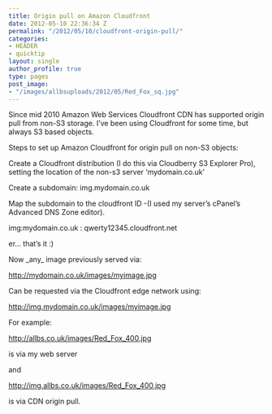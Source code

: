 ```yaml
---
title: Origin pull on Amazon Cloudfront
date: 2012-05-10 22:36:34 Z
permalink: "/2012/05/10/cloudfront-origin-pull/"
categories:
- HEADER
- quicktip
layout: single
author_profile: true
type: pages
post_image:
- "/images/allbsuploads/2012/05/Red_Fox_sq.jpg"
---
```


Since mid 2010 Amazon Web Services Cloudfront CDN has supported origin pull from non-S3 storage. I&#8217;ve been using Cloudfront for some time, but always S3 based objects.

Steps to set up Amazon Cloudfront for origin pull on non-S3 objects:

Create a Cloudfront distribution (I do this via Cloudberry S3 Explorer Pro), setting the location of the non-s3 server &#8216;mydomain.co.uk&#8217;

Create a subdomain: img.mydomain.co.uk

Map the subdomain to the cloudfront ID -(I used my server&#8217;s cPanel&#8217;s Advanced DNS Zone editor).

img:mydomain.co.uk : qwerty12345.cloudfront.net

er&#8230; that&#8217;s it :)

Now \_any\_ image previously served via:

http://mydomain.co.uk/images/myimage.jpg

Can be requested via the Cloudfront edge network using:

http://img.mydomain.co.uk/images/myimage.jpg

For example:

<a title="http://allbs.co.uk/images/Red_Fox_400.jpg" href="/images/Red_Fox_400.jpg" target="_blank">http://allbs.co.uk/images/Red_Fox_400.jpg</a>

is via my web server

and

<a title="http://img.allbs.co.uk/images/Red_Fox_400.jpg" href="http://img.allbs.co.uk/images/Red_Fox_400.jpg" target="_blank">http://img.allbs.co.uk/images/Red_Fox_400.jpg</a>

is via CDN origin pull.
